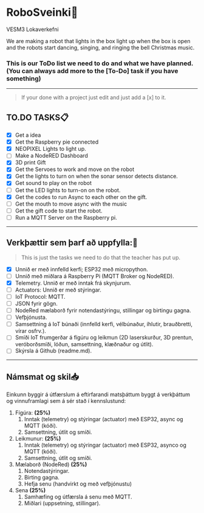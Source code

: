 # RoboSveinki🎅
VESM3 Lokaverkefni

We are making a robot that lights in the box light up when the box is open and the robots start dancing, singing, and ringing the bell Christmas music.



### This is our ToDo list we need to do and what we have planned.   (You can always add more to the [To-Do] task if you have something)
---
 >If your done with a project just edit and just add a [x] to it.

## TO.DO TASKS📋
- [x] Get a idea
- [x] Get the Raspberry pie connected
- [x] NEOPIXEL Lights to light up.
- [ ] Make a NodeRED Dashboard
- [x] 3D print Gift
- [x] Get the Servoes to work and move on the robot
- [x] Get the lights to turn on when the sonar sensor detects distance.
- [x] Get sound to play on the robot
- [ ] Get the LED lights to turn-on on the robot.
- [x] Get the codes to run Async to each other on the gift.
- [ ] Get the mouth to move async with the music
- [ ] Get the gift code to start the robot.
- [ ] Run a MQTT Server on the Raspberry pi.

---

## Verkþættir sem þarf að uppfylla:📌
>This is just the tasks we need to do that the teacher has put up.


- [x] Unnið er með innfelld kerfi; ESP32 með micropython.
- [ ] Unnið með miðlara á Raspberry Pi (MQTT Broker og NodeRED).
- [x] Telemetry. Unnið er með inntak frá skynjurum.
- [ ] Actuators: Unnið er með stýringar.
- [ ] IoT Protocol: MQTT. 
- [ ] JSON fyrir gögn.
- [ ] NodeRed mælaborð fyrir notendastýringu, stillingar og birtingu gagna. 
- [ ] Vefþjónusta.
- [ ] Samsettning á IoT búnaði (innfelld kerfi, vélbúnaður, íhlutir, brauðbretti, vírar osfrv.).
- [ ] Smíði IoT frumgerðar á fígúru og leikmun (2D laserskurður, 3D prentun, veróborðsmíði, lóðun, samsettning, klæðnaður og útlit).
- [ ] Skýrsla á Github (readme.md).

---

## Námsmat og skil📥

Einkunn byggir á útfærslum á eftirfarandi matsþáttum byggt á verkþáttum og vinnuframlagi sem á sér stað í kennslustund:

1. Fígúra: **(25%)**
   1. Inntak (telemetry) og stýringar (actuator) með ESP32, async og MQTT (kóði). 
   1. Samsettning, útlit og smíði.
1. Leikmunur: **(25%)**
   1. Inntak (telemetry) og stýringar (actuator) með ESP32, asynco og MQTT (kóði). 
   1. Samsettning, útlit og smíði.
1. Mælaborð (NodeRed) **(25%)**
   1. Notendastýringar.
   1. Birting gagna.
   1. Hefja senu (handvirkt og með vefþjónustu) 
1. Sena **(25%)**
   1. Samhæfing og útfærsla á senu með MQTT.
   1. Miðlari (uppsetning, stillingar).  
